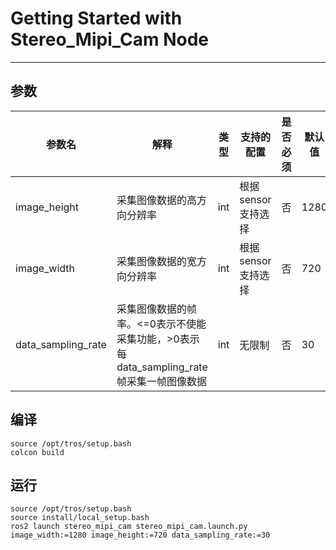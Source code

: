 # Getting Started with Stereo_Mipi_Cam Node
---


## 参数

| 参数名      | 解释             | 类型   | 支持的配置                 | 是否必须 | 默认值             |
| ------------| -----------------| -------| --------------------------| -------- | -------------------|
| image_height| 采集图像数据的高方向分辨率 | int    | 根据sensor支持选择         | 否       | 1280                |
| image_width | 采集图像数据的宽方向分辨率 | int    | 根据sensor支持选择         | 否        | 720               |
| data_sampling_rate   | 采集图像数据的帧率。<=0表示不使能采集功能，>0表示每data_sampling_rate帧采集一帧图像数据  | int | 无限制 | 否 | 30 |


## 编译

```shell
source /opt/tros/setup.bash
colcon build
```

## 运行

```shell
source /opt/tros/setup.bash
source install/local_setup.bash
ros2 launch stereo_mipi_cam stereo_mipi_cam.launch.py image_width:=1280 image_height:=720 data_sampling_rate:=30
```

